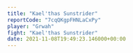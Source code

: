 ```yaml
---
title: "Kael'thas Sunstrider"
reportCode: "7cqQKgpFHNLaCxPy"
player: "Grwah"
fight: "Kael'thas Sunstrider"
date: 2021-11-08T19:49:23.146000+00:00
---
```

